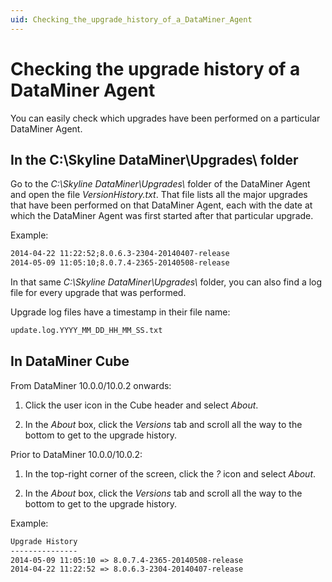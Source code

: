 ```yaml
---
uid: Checking_the_upgrade_history_of_a_DataMiner_Agent
---
```


# Checking the upgrade history of a DataMiner Agent

You can easily check which upgrades have been performed on a particular DataMiner Agent.

## In the C:\\Skyline DataMiner\\Upgrades\\ folder

Go to the *C:\\Skyline DataMiner\\Upgrades\\* folder of the DataMiner Agent and open the file *VersionHistory.txt*. That file lists all the major upgrades that have been performed on that DataMiner Agent, each with the date at which the DataMiner Agent was first started after that particular upgrade.

Example:

```txt
2014-04-22 11:22:52;8.0.6.3-2304-20140407-release
2014-05-09 11:05:10;8.0.7.4-2365-20140508-release
```

In that same *C:\\Skyline DataMiner\\Upgrades\\* folder, you can also find a log file for every upgrade that was performed.

Upgrade log files have a timestamp in their file name:

```txt
update.log.YYYY_MM_DD_HH_MM_SS.txt
```

## In DataMiner Cube

From DataMiner 10.0.0/10.0.2 onwards:

1. Click the user icon in the Cube header and select *About*.

2. In the *About* box, click the *Versions* tab and scroll all the way to the bottom to get to the upgrade history.

Prior to DataMiner 10.0.0/10.0.2:

1. In the top-right corner of the screen, click the *?* icon and select *About*.

2. In the *About* box, click the *Versions* tab and scroll all the way to the bottom to get to the upgrade history.

Example:

```txt
Upgrade History
---------------
2014-05-09 11:05:10 => 8.0.7.4-2365-20140508-release
2014-04-22 11:22:52 => 8.0.6.3-2304-20140407-release
```

